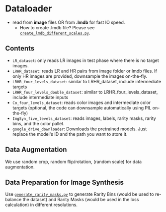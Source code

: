 # Dataloader

- read from **image** files OR from **.lmdb** for fast IO speed.
    - How to create .lmdb file? Please see [`create_lmdb_different_scales.py`](/code/data/create_lmdb_different_scales.py).

## Contents

- `LR_dataset`: only reads LR images in test phase where there is no target images.
- `LRHR_dataset`: reads LR and HR pairs from image folder or lmdb files. If only HR images are provided, downsample the images on-the-fly.
- `LRHR_four_levels_dataset`: similar to LRHR_dataset, include intermediate targets
- `LRHR_four_levels_double_dataset`: similar to LRHR_four_levels_dataset, include intermediate inputs
- `Co_four_levels_dataset`: reads color images and intermediate color targets (optional, the code can downsample automatically using PIL on-the-fly)
- `ImgSyn_five_levels_dataset`: reads images, labels, rarity masks, rarity bins, and the color pallet.
- `google_drive_downloader`: Downloads the pretrained models. Just replace the model's ID and the path you want to store it.

## Data Augmentation

We use random crop, random flip/rotation, (random scale) for data augmentation. 

## Data Preparation for Image Synthesis

Use [`generate_rarity_masks.py`](/code/data/generate_rarity_masks.py) to generate Rarity Bins (would be used to re-balance the dataset) and Rarity Masks (would be used in the loss calculation) in different resolutions.
